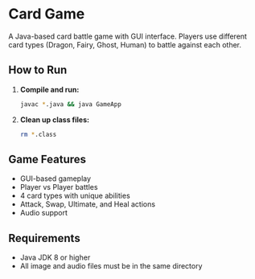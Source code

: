 # Card Game

A Java-based card battle game with GUI interface. Players use different card types (Dragon, Fairy, Ghost, Human) to battle against each other.

## How to Run

1. **Compile and run:**
   ```bash
   javac *.java && java GameApp
   ```

2. **Clean up class files:**
   ```bash
   rm *.class
   ```

## Game Features

- GUI-based gameplay
- Player vs Player battles
- 4 card types with unique abilities
- Attack, Swap, Ultimate, and Heal actions
- Audio support

## Requirements

- Java JDK 8 or higher
- All image and audio files must be in the same directory
